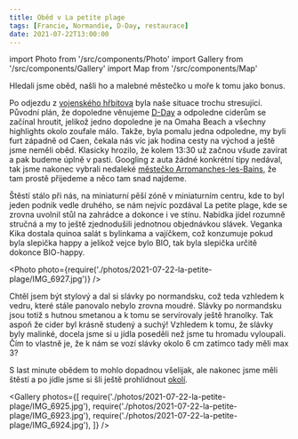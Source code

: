 ```yaml
---
title: Oběd v La petite plage
tags: [Francie, Normandie, D-Day, restaurace]
date: 2021-07-22T13:00:00
---
```


import Photo from '/src/components/Photo'
import Gallery from '/src/components/Gallery'
import Map from '/src/components/Map'

Hledali jsme oběd, našli ho a malebné městečko u moře k tomu jako bonus.

<!-- truncate -->

Po odjezdu z [vojenského hřbitova](/2021/07/22/american-cemetery) byla naše situace trochu stresující. Původní plán, že dopoledne věnujeme [D-Day](/tags/d-day) a odpoledne ciderům se začínal hroutit, jelikož jedno dopoledne je na Omaha Beach a všechny highlights okolo zoufale málo. Takže, byla pomalu jedna odpoledne, my byli furt západně od Caen, čekala nás víc jak hodina cesty na východ a ještě jsme neměli oběd. Klasicky hrozilo, že kolem 13:30 už začnou všude zavírat a pak budeme úplně v pasti. Googling z auta žádné konkrétní tipy nedával, tak jsme nakonec vybrali nedaleké [městečko Arromanches-les-Bains](/2021/07/22/arromanches-les-bains), že tam prostě přijedeme a něco tam snad najdeme.

Štěstí stálo při nás, na miniaturní pěší zóně v miniaturním centru, kde to byl jeden podnik vedle druhého, se nám nejvíc pozdával La petite plage, kde se zrovna uvolnil stůl na zahrádce a dokonce i ve stínu. Nabídka jídel rozumně stručná a my to ještě zjednodušili jednotnou objednávkou slávek. Veganka Kika dostala quinoa salát s bylinkama a vajíčkem, což konzumuje pokud byla slepička happy a jelikož vejce bylo BIO, tak byla slepička určitě dokonce BIO-happy.

<Photo photo={require('./photos/2021-07-22-la-petite-plage/IMG_6927.jpg')} />

Chtěl jsem být stylový a dal si slávky po normandsku, což teda vzhledem k vedru, které stále panovalo nebylo zrovna moudré. Slávky po normandsku jsou totiž s hutnou smetanou a k tomu se servírovaly ještě hranolky. Tak aspoň že cider byl krásně studený a suchý! Vzhledem k tomu, že slávky byly malinké, docela jsme si u jídla poseděli než jsme tu hromadu vyloupali. Čím to vlastně je, že k nám se vozí slávky okolo 6&nbsp;cm zatímco tady měli max 3?

S last minute obědem to mohlo dopadnou všelijak, ale nakonec jsme měli štěstí a po jídle jsme si šli ještě prohlídnout [okolí](/2021/07/22/arromanches-les-bains).

<Gallery photos={[
require('./photos/2021-07-22-la-petite-plage/IMG_6925.jpg'),
require('./photos/2021-07-22-la-petite-plage/IMG_6923.jpg'),
require('./photos/2021-07-22-la-petite-plage/IMG_6924.jpg'),
]} />

<Map src="https://www.google.com/maps/embed?pb=!1m18!1m12!1m3!1d21460.820613857144!2d-0.6382464067598631!3d49.32935807874152!2m3!1f0!2f0!3f0!3m2!1i1024!2i768!4f13.1!3m3!1m2!1s0x0%3A0xa8ba401b3bd4f5bf!2sLa%20petite%20plage!5e0!3m2!1sen!2scz!4v1629032603754!5m2!1sen!2scz" />
